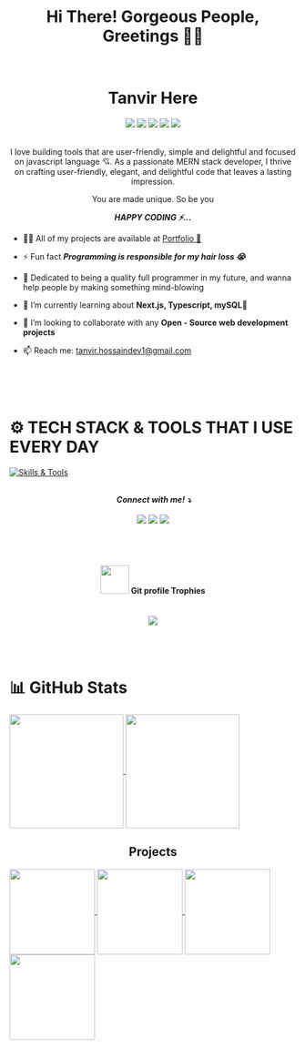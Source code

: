 <div align="center">
    <h1>
        <b>Hi There! Gorgeous People, Greetings 💁‍♂️</b>
    </h1>
</div>
<br/>
<h1 align="center">
        <b>Tanvir Here</b>
    </h1>
<div align="center">
<img src="https://img.shields.io/badge/age- 21 Years-toamto" />
<img src="https://img.shields.io/badge/Lives-Dhaka, Bangladesh-purple" />
<img src="https://img.shields.io/badge/Raised in- Comilla, Chittagong-pink" />
<img src="https://img.shields.io/badge/Languages-English%20%26%20Bangla-blue" />
<img src="https://img.shields.io/badge/Focus-Frontend Development-toamto" /></div>

<br />

<p align="center">
    I love building tools that are user-friendly, simple and delightful and focused on javascript language 💘. As a passionate MERN stack developer, I thrive on crafting user-friendly, elegant, and delightful code that leaves a lasting impression.
    </p>
    <div align="center">
        <p>
         You are made unique. So be you
        </p>
        <p>
          <i>
            <b>HAPPY CODING ⚡... </b>
            </i>
        </p>
    </div>

- 👨‍💻 All of my projects are available at [Portfolio 🔗](https://tanvirhossain.vercel.app/)

- ⚡ Fun fact _**Programming is responsible for my hair loss 😭**_
- 🌿 Dedicated to being a quality full programmer in my future, and wanna help people by making something mind-blowing
- 🔨 I’m currently learning about **Next.js, Typescript, mySQL**🥰<br>
- 👀 I’m looking to collaborate with any **Open - Source web development projects**<br>
- 📫 Reach me: tanvir.hossaindev1@gmail.com

</br>
</br>
</br>

# ⚙ TECH STACK & TOOLS THAT I USE EVERY DAY

[![Skills & Tools](https://skills.thijs.gg/icons?i=javascript,typescript,react,redux,next,nodejs,express,prisma,github,vscode,figma,vercel,firebase,mysql,&theme=dark)](https://skills.thijs.gg)

</br>

<div align="center">
<i>
<b>&nbsp;Connect with me! ⤵</b>
</i>
</br>
</br>
<a href="http://tanvirhossain.vercel.app/"><img src="https://img.shields.io/badge/-tanvir hossain-D80032?style=for-the-badge&logo=Google-Chrome&logoColor=white"/></a>
<a href="developer.tanvirhossain@gmail.com"><img src="https://img.shields.io/badge/-developer.tanvirhossain@gmail.com-7D7C7C?style=for-the-badge&logo=Gmail&logoColor=white"/></a>
<a href="https://linkedin.com/in/tanvir1017"><img src="https://img.shields.io/badge/-tanvir1017-0077B5?style=for-the-badge&logo=Linkedin&logoColor=white"/></a>

<!-- <a href="https://www.hackerrank.com/md_rakib10122003"><img src="https://img.shields.io/badge/-Md Rakib-FFA116?style=for-the-badge&logo=hackerrank&logoColor=white"/></a> -->

</div>

<br/>
<br/>
<br/>

<div align="center">
  <h4 align="center"><img src="https://media.giphy.com/media/QaMcXSekUWx7aogAUr/giphy.gif" width="50" />&nbsp;<b>Git profile Trophies</b></h4><br>
<img src="https://github-profile-trophy.vercel.app/?username=tanvir1017&theme=juicyfresh&no-bg=true" />
</div>

<br/>
<br/>
<br/>

# 📊 GitHub Stats

<a href="https://github.com/anuraghazra/github-readme-stats">
  <img height=200 align="center" src="https://github-readme-stats.vercel.app/api?username=tanvir1017&theme=radical" />
</a> 
<a href="https://github.com/anuraghazra/convoychat">
  <img height=200 align="center" src="https://github-readme-stats.vercel.app/api/top-langs?username=tanvir1017&layout=compact&theme=radical&langs_count=8&card_width=420" />
</a>

<br/>

<h2 align="center">Projects</h2>

<a href="https://github.com/anuraghazra/convoychat">
   <img  height=150 align="center" src="https://github-readme-stats.vercel.app/api/pin/?username=rakib544&theme=radical&repo=binary-coders-preview" />
   <img  height=150 align="center" src="https://github-readme-stats.vercel.app/api/pin/?username=tanvir1017&theme=radical&repo=miazi-farm" /> 
</a>
<a href="https://github.com/anuraghazra/convoychat">
  <img  height=150 align="center" src="https://github-readme-stats.vercel.app/api/pin/?username=tanvir1017&theme=radical&repo=nurit_v2" /> 
   <img  height=150 align="center" src="https://github-readme-stats.vercel.app/api/pin/?username=tanvir1017&theme=radical&repo=tanvir.dev" />
</a>
